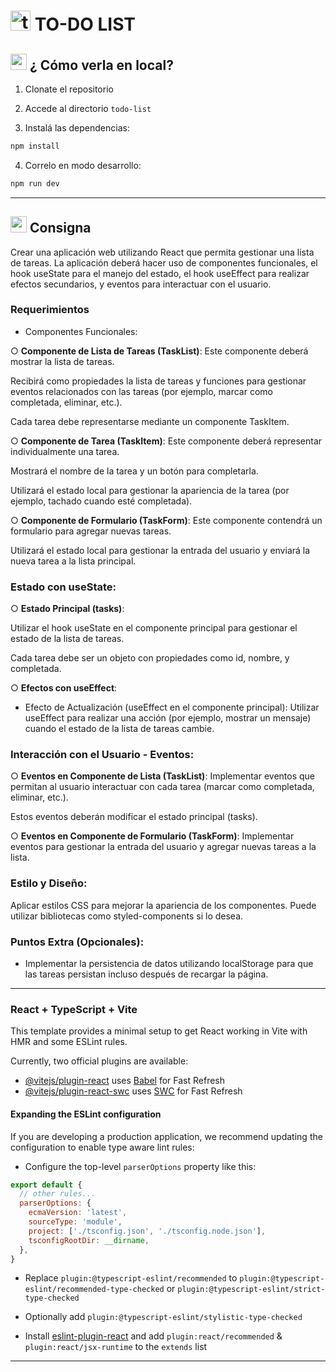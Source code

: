 # <img src="https://img.icons8.com/nolan/32/tasklist.png" width="32" alt="to do list"/> TO-DO LIST



## <img width="26" height="26" src="https://img.icons8.com/office/26/command-line.png" alt="command line"/> ¿ Cómo verla en local?

1. Clonate el repositorio

2. Accede al directorio `todo-list`

3. Instalá las dependencias:

```BASH
npm install
```

4. Correlo en modo desarrollo:

```BASH
npm run dev
```

---

## <img width="26" height="26" src="https://img.icons8.com/external-flatart-icons-flat-flatarticons/26/external-note-pad-user-interface-flatart-icons-flat-flatarticons.png" alt="note pad"/> Consigna

Crear una aplicación web utilizando React que permita gestionar una lista de tareas. La aplicación deberá hacer uso de componentes funcionales, el hook useState para el manejo del estado, el hook useEffect para realizar efectos secundarios, y eventos para interactuar con el usuario.

### Requerimientos

- Componentes Funcionales:

○ **Componente de Lista de Tareas (TaskList)**: Este componente deberá mostrar la lista de tareas. 

Recibirá como propiedades la lista de tareas y funciones para gestionar eventos relacionados con las tareas (por ejemplo, marcar como completada, eliminar, etc.).

Cada tarea debe representarse mediante un componente TaskItem.

○ **Componente de Tarea (TaskItem)**: Este componente deberá representar individualmente una tarea.

Mostrará el nombre de la tarea y un botón para completarla.

Utilizará el estado local para gestionar la apariencia de la tarea (por ejemplo, tachado
cuando esté completada).

○ **Componente de Formulario (TaskForm)**: Este componente contendrá un formulario para agregar nuevas tareas.

Utilizará el estado local para gestionar la entrada del usuario y enviará la nueva tarea a la lista principal.

### Estado con useState:

○ **Estado Principal (tasks)**:

Utilizar el hook useState en el componente principal para gestionar el estado de la lista
de tareas.

Cada tarea debe ser un objeto con propiedades como id, nombre, y completada.

○ **Efectos con useEffect**:

- Efecto de Actualización (useEffect en el componente principal): Utilizar useEffect para realizar una acción (por ejemplo, mostrar un mensaje) cuando el estado de la lista de tareas cambie.

### Interacción con el Usuario - Eventos:

○ **Eventos en Componente de Lista (TaskList)**: Implementar eventos que permitan al usuario interactuar con cada tarea (marcar como completada, eliminar, etc.).

Estos eventos deberán modificar el estado principal (tasks).

○ **Eventos en Componente de Formulario (TaskForm)**: Implementar eventos para gestionar la entrada del usuario y agregar nuevas tareas a la lista.

### Estilo y Diseño:

Aplicar estilos CSS para mejorar la apariencia de los componentes. Puede utilizar bibliotecas como styled-components si lo desea.

### Puntos Extra (Opcionales):

- Implementar la persistencia de datos utilizando localStorage para que las tareas
persistan incluso después de recargar la página.


---

### React + TypeScript + Vite

This template provides a minimal setup to get React working in Vite with HMR and some ESLint rules.

Currently, two official plugins are available:

- [@vitejs/plugin-react](https://github.com/vitejs/vite-plugin-react/blob/main/packages/plugin-react/README.md) uses [Babel](https://babeljs.io/) for Fast Refresh
- [@vitejs/plugin-react-swc](https://github.com/vitejs/vite-plugin-react-swc) uses [SWC](https://swc.rs/) for Fast Refresh

#### Expanding the ESLint configuration

If you are developing a production application, we recommend updating the configuration to enable type aware lint rules:

- Configure the top-level `parserOptions` property like this:

```js
export default {
  // other rules...
  parserOptions: {
    ecmaVersion: 'latest',
    sourceType: 'module',
    project: ['./tsconfig.json', './tsconfig.node.json'],
    tsconfigRootDir: __dirname,
  },
}
```

- Replace `plugin:@typescript-eslint/recommended` to `plugin:@typescript-eslint/recommended-type-checked` or `plugin:@typescript-eslint/strict-type-checked`

- Optionally add `plugin:@typescript-eslint/stylistic-type-checked`

- Install [eslint-plugin-react](https://github.com/jsx-eslint/eslint-plugin-react) and add `plugin:react/recommended` & `plugin:react/jsx-runtime` to the `extends` list

---